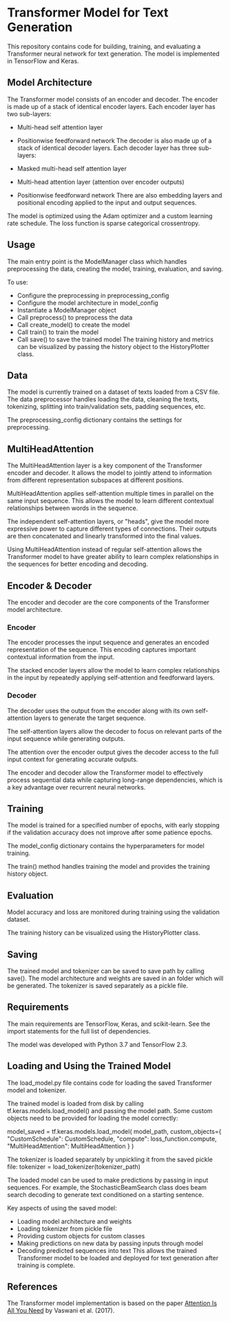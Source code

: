 # Transformer Model for Text Generation
This repository contains code for building, training, and evaluating a Transformer neural network for text generation. The model is implemented in TensorFlow and Keras.

## Model Architecture
The Transformer model consists of an encoder and decoder. The encoder is made up of a stack of identical encoder layers. Each encoder layer has two sub-layers:

* Multi-head self attention layer
* Positionwise feedforward network
The decoder is also made up of a stack of identical decoder layers. Each decoder layer has three sub-layers:

* Masked multi-head self attention layer
* Multi-head attention layer (attention over encoder outputs)
* Positionwise feedforward network
There are also embedding layers and positional encoding applied to the input and output sequences.

The model is optimized using the Adam optimizer and a custom learning rate schedule. The loss function is sparse categorical crossentropy.

## Usage
The main entry point is the ModelManager class which handles preprocessing the data, creating the model, training, evaluation, and saving.

To use:

* Configure the preprocessing in preprocessing_config
* Configure the model architecture in model_config
* Instantiate a ModelManager object
* Call preprocess() to preprocess the data
* Call create_model() to create the model
* Call train() to train the model
* Call save() to save the trained model
The training history and metrics can be visualized by passing the history object to the HistoryPlotter class.

## Data
The model is currently trained on a dataset of texts loaded from a CSV file. The data preprocessor handles loading the data, cleaning the texts, tokenizing, splitting into train/validation sets, padding sequences, etc.

The preprocessing_config dictionary contains the settings for preprocessing.

## MultiHeadAttention
The MultiHeadAttention layer is a key component of the Transformer encoder and decoder. It allows the model to jointly attend to information from different representation subspaces at different positions.

MultiHeadAttention applies self-attention multiple times in parallel on the same input sequence. This allows the model to learn different contextual relationships between words in the sequence.

The independent self-attention layers, or "heads", give the model more expressive power to capture different types of connections. Their outputs are then concatenated and linearly transformed into the final values.

Using MultiHeadAttention instead of regular self-attention allows the Transformer model to have greater ability to learn complex relationships in the sequences for better encoding and decoding.

## Encoder & Decoder
The encoder and decoder are the core components of the Transformer model architecture.

### Encoder
The encoder processes the input sequence and generates an encoded representation of the sequence. This encoding captures important contextual information from the input.

The stacked encoder layers allow the model to learn complex relationships in the input by repeatedly applying self-attention and feedforward layers.

### Decoder
The decoder uses the output from the encoder along with its own self-attention layers to generate the target sequence.

The self-attention layers allow the decoder to focus on relevant parts of the input sequence while generating outputs.

The attention over the encoder output gives the decoder access to the full input context for generating accurate outputs.

The encoder and decoder allow the Transformer model to effectively process sequential data while capturing long-range dependencies, which is a key advantage over recurrent neural networks.

## Training
The model is trained for a specified number of epochs, with early stopping if the validation accuracy does not improve after some patience epochs.

The model_config dictionary contains the hyperparameters for model training.

The train() method handles training the model and provides the training history object.

## Evaluation
Model accuracy and loss are monitored during training using the validation dataset.

The training history can be visualized using the HistoryPlotter class.

## Saving
The trained model and tokenizer can be saved to save path by calling save(). The model architecture and weights are saved in an folder which will be generated. The tokenizer is saved separately as a pickle file.

## Requirements
The main requirements are TensorFlow, Keras, and scikit-learn. See the import statements for the full list of dependencies.

The model was developed with Python 3.7 and TensorFlow 2.3.

## Loading and Using the Trained Model
The load_model.py file contains code for loading the saved Transformer model and tokenizer.

The trained model is loaded from disk by calling tf.keras.models.load_model() and passing the model path. Some custom objects need to be provided for loading the model correctly:

model_saved = tf.keras.models.load_model(
    model_path,
    custom_objects={
        "CustomSchedule": CustomSchedule,
        "compute": loss_function.compute,
        "MultiHeadAttention": MultiHeadAttention
    }
)

The tokenizer is loaded separately by unpickling it from the saved pickle file:
tokenizer = load_tokenizer(tokenizer_path)

The loaded model can be used to make predictions by passing in input sequences. For example, the StochasticBeamSearch class does beam search decoding to generate text conditioned on a starting sentence.

Key aspects of using the saved model:

* Loading model architecture and weights
* Loading tokenizer from pickle file
* Providing custom objects for custom classes
* Making predictions on new data by passing inputs through model
* Decoding predicted sequences into text
This allows the trained Transformer model to be loaded and deployed for text generation after training is complete.

## References
The Transformer model implementation is based on the paper [Attention Is All You Need](https://arxiv.org/abs/1706.03762)
 by Vaswani et al. (2017).
